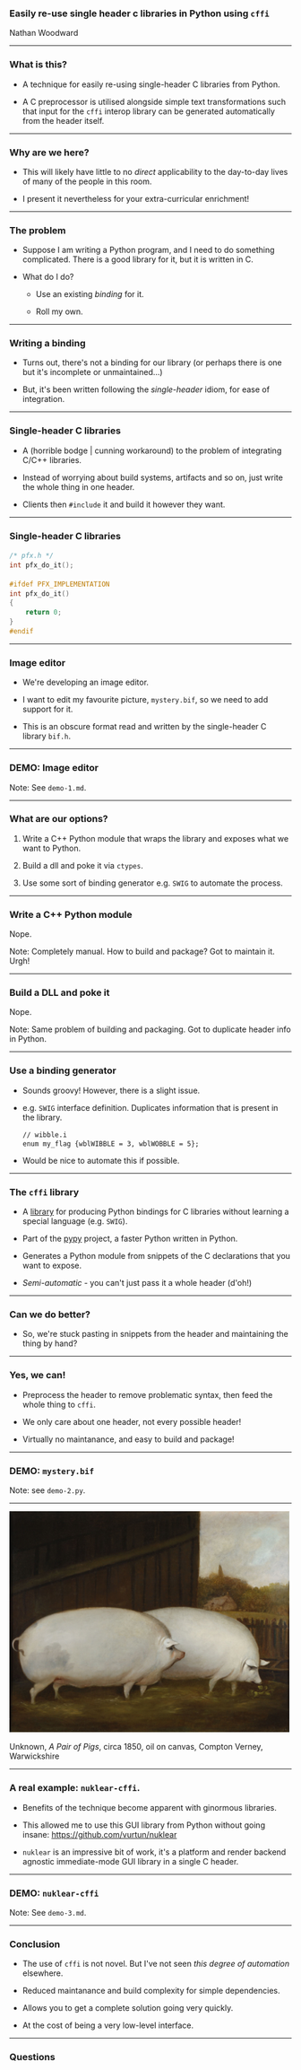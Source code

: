 ### Easily re-use single header c libraries in Python using `cffi`

Nathan Woodward

---

### What is this?

- A technique for easily re-using single-header C libraries from Python.

- A C preprocessor is utilised alongside simple text transformations 
  such that input for the `cffi` interop library can be generated 
  automatically from the header itself.

---

### Why are we here?

- This will likely have little to no *direct* applicability to the day-to-day 
  lives of many of the people in this room.

- I present it nevertheless for your extra-curricular enrichment!

---

### The problem

- Suppose I am writing a Python program, and I need to do something 
  complicated. There is a good library for it, but it is written 
  in C.

- What do I do?

  - Use an existing *binding* for it.

  - Roll my own.

---

### Writing a binding

- Turns out, there's not a binding for our library (or perhaps 
  there is one but it's incomplete or unmaintained...)

- But, it's been written following the *single-header* idiom, for ease 
  of integration.

---

### Single-header C libraries

- A (horrible bodge | cunning workaround) to the problem of 
  integrating C/C++ libraries.

- Instead of worrying about build systems, artifacts and so 
  on, just write the whole thing in one header.

- Clients then `#include` it and build it however they want.

---

### Single-header C libraries

```C
/* pfx.h */
int pfx_do_it();

#ifdef PFX_IMPLEMENTATION
int pfx_do_it()
{
    return 0;
}
#endif
```

---

### Image editor

- We're developing an image editor.

- I want to edit my favourite picture, `mystery.bif`, so we need
  to add support for it.
  
- This is an obscure format read and written by the single-header
  C library `bif.h`.

---

### DEMO: Image editor

Note: See `demo-1.md`.

---

### What are our options?

1. Write a C++ Python module that wraps the library and
   exposes what we want to Python.
     
2. Build a dll and poke it via `ctypes`.
  
3. Use some sort of binding generator e.g. `SWIG` to
   automate the process.

---

### Write a C++ Python module

Nope.

Note: Completely manual. How to build and package? Got to maintain it. Urgh!

---

### Build a DLL and poke it

Nope.

Note: Same problem of building and packaging. Got to duplicate header info in Python.

---

### Use a binding generator

- Sounds groovy! However, there is a slight issue. 

- e.g. `SWIG` interface definition. Duplicates information 
  that is present in the library.

  ```SWIG
  // wibble.i
  enum my_flag {wblWIBBLE = 3, wblWOBBLE = 5};
  ```

- Would be nice to automate this if possible.

---

### The `cffi` library

- A [library](https://cffi.readthedocs.io/en/latest/) for producing 
  Python bindings for C libraries without learning a special 
  language (e.g. `SWIG`).
  
- Part of the [pypy](https://pypy.org/features.html) project, a
  faster Python written in Python.
  
- Generates a Python module from snippets of the C declarations
  that you want to expose.

- *Semi-automatic* - you can't just pass it a whole header (d'oh!)

---

### Can we do better?

- So, we're stuck pasting in snippets from the header and maintaining
  the thing by hand?

---

### Yes, we can!

- Preprocess the header to remove problematic syntax, then 
  feed the whole thing to `cffi`.

- We only care about one header, not every possible header!

- Virtually no maintanance, and easy to build and package!

---

### DEMO: `mystery.bif`

Note: see `demo-2.py`.

---

<img src="./images/a-pair-of-pigs.jpg" alt="A pair of pigs" width="500"/>

Unknown, *A Pair of Pigs*, circa 1850, oil on canvas, Compton Verney, Warwickshire
    
---

### A real example: `nuklear-cffi`.

- Benefits of the technique become apparent with ginormous libraries.

- This allowed me to use this GUI library from Python without 
  going insane: https://github.com/vurtun/nuklear

- `nuklear` is an impressive bit of work, it's a platform and render backend
  agnostic immediate-mode GUI library in a single C header.

---

### DEMO: `nuklear-cffi`

Note: See `demo-3.md`.

---

### Conclusion

- The use of `cffi` is not novel. But I've not seen *this
  degree of automation* elsewhere.

- Reduced maintanance and build complexity for simple dependencies.

- Allows you to get a complete solution going very quickly.

- At the cost of being a very low-level interface.

---

### Questions
